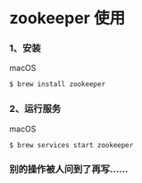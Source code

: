# zookeeper 使用


### 1、安装
macOS
```bash
$ brew install zookeeper
```

### 2、运行服务
macOS
```bash
$ brew services start zookeeper
```

### 别的操作被人问到了再写……